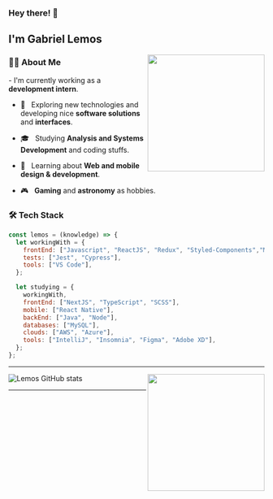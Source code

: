 ### Hey there! 👋 <h2>I'm Gabriel Lemos</h2>

<img align='right' src="https://media.giphy.com/media/M9gbBd9nbDrOTu1Mqx/giphy.gif" width="230">

<h3>👨‍🚀 About Me </h3>
- I'm currently working as a <strong>development intern</strong>.

- 🧪 &nbsp; Exploring new technologies and developing nice <strong>software solutions</strong> and <strong>interfaces</strong>.

- 🎓 &nbsp; Studying <strong>Analysis and Systems Development</strong> and coding stuffs.

- 🌱 &nbsp; Learning about <strong>Web and mobile design & development</strong>.

- 🎮 &nbsp; <strong>Gaming</strong> and <strong>astronomy</strong> as hobbies.

<h3>🛠 Tech Stack</h3>

```javascript
const lemos = (knowledge) => {
  let workingWith = {
    frontEnd: ["Javascript", "ReactJS", "Redux", "Styled-Components","Material UI"],
    tests: ["Jest", "Cypress"],
    tools: ["VS Code"],
  };

  let studying = {
    workingWith,
    frontEnd: ["NextJS", "TypeScript", "SCSS"],
    mobile: ["React Native"],
    backEnd: ["Java", "Node"],
    databases: ["MySQL"],
    clouds: ["AWS", "Azure"],
    tools: ["IntelliJ", "Insomnia", "Figma", "Adobe XD"],
  };
};
```
<hr>

<img align='right' src="https://media.giphy.com/media/17b875GGvV9m9sLmNc/giphy.gif" width="230">

![Lemos GitHub stats](https://github-readme-stats.vercel.app/api?username=oLemos&theme=tokyonight&show_icons=true&count_private=true)

<hr>
